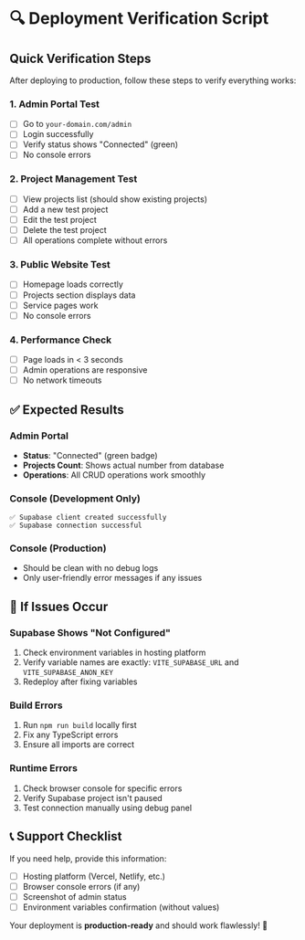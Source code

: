 # 🔍 Deployment Verification Script

## Quick Verification Steps

After deploying to production, follow these steps to verify everything works:

### 1. **Admin Portal Test**
- [ ] Go to `your-domain.com/admin`
- [ ] Login successfully
- [ ] Verify status shows "Connected" (green)
- [ ] No console errors

### 2. **Project Management Test**
- [ ] View projects list (should show existing projects)
- [ ] Add a new test project
- [ ] Edit the test project
- [ ] Delete the test project
- [ ] All operations complete without errors

### 3. **Public Website Test**
- [ ] Homepage loads correctly
- [ ] Projects section displays data
- [ ] Service pages work
- [ ] No console errors

### 4. **Performance Check**
- [ ] Page loads in < 3 seconds
- [ ] Admin operations are responsive
- [ ] No network timeouts

## ✅ **Expected Results**

### Admin Portal
- **Status**: "Connected" (green badge)
- **Projects Count**: Shows actual number from database
- **Operations**: All CRUD operations work smoothly

### Console (Development Only)
```
✅ Supabase client created successfully
✅ Supabase connection successful
```

### Console (Production)
- Should be clean with no debug logs
- Only user-friendly error messages if any issues

## 🚨 **If Issues Occur**

### Supabase Shows "Not Configured"
1. Check environment variables in hosting platform
2. Verify variable names are exactly: `VITE_SUPABASE_URL` and `VITE_SUPABASE_ANON_KEY`
3. Redeploy after fixing variables

### Build Errors
1. Run `npm run build` locally first
2. Fix any TypeScript errors
3. Ensure all imports are correct

### Runtime Errors
1. Check browser console for specific errors
2. Verify Supabase project isn't paused
3. Test connection manually using debug panel

## 📞 **Support Checklist**

If you need help, provide this information:
- [ ] Hosting platform (Vercel, Netlify, etc.)
- [ ] Browser console errors (if any)
- [ ] Screenshot of admin status
- [ ] Environment variables confirmation (without values)

Your deployment is **production-ready** and should work flawlessly! 🚀
